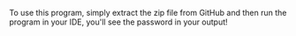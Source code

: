 To use this program, simply extract the zip file from GitHub and then run the program in your IDE, you'll see the password in your output!
